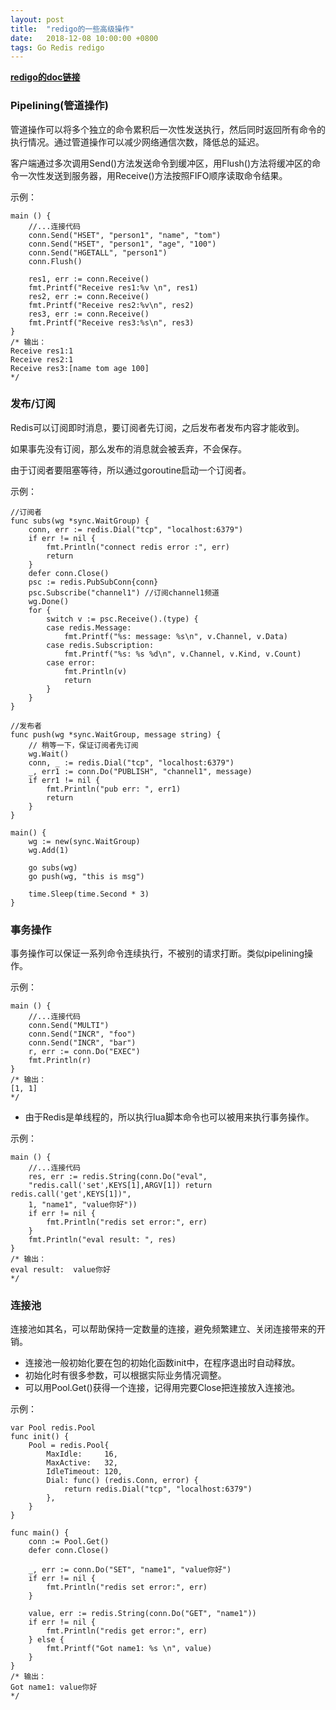 ```yaml
---
layout: post
title:  "redigo的一些高级操作"
date:   2018-12-08 10:00:00 +0800
tags: Go Redis redigo
---
```

**[redigo的doc链接](https://godoc.org/github.com/garyburd/redigo/redis)**

### Pipelining(管道操作)
管道操作可以将多个独立的命令累积后一次性发送执行，然后同时返回所有命令的执行情况。通过管道操作可以减少网络通信次数，降低总的延迟。

客户端通过多次调用Send()方法发送命令到缓冲区，用Flush()方法将缓冲区的命令一次性发送到服务器，用Receive()方法按照FIFO顺序读取命令结果。

示例：
```
main () {
	//...连接代码
	conn.Send("HSET", "person1", "name", "tom")
	conn.Send("HSET", "person1", "age", "100")
	conn.Send("HGETALL", "person1")
	conn.Flush()

	res1, err := conn.Receive()
	fmt.Printf("Receive res1:%v \n", res1)
	res2, err := conn.Receive()
	fmt.Printf("Receive res2:%v\n", res2)
	res3, err := conn.Receive()
	fmt.Printf("Receive res3:%s\n", res3)
}
/* 输出：
Receive res1:1 
Receive res2:1
Receive res3:[name tom age 100]
*/
```

### 发布/订阅
Redis可以订阅即时消息，要订阅者先订阅，之后发布者发布内容才能收到。

如果事先没有订阅，那么发布的消息就会被丢弃，不会保存。

由于订阅者要阻塞等待，所以通过goroutine启动一个订阅者。

示例：
```
//订阅者
func subs(wg *sync.WaitGroup) {
	conn, err := redis.Dial("tcp", "localhost:6379")
	if err != nil {
		fmt.Println("connect redis error :", err)
		return
	}
	defer conn.Close()
	psc := redis.PubSubConn{conn}
	psc.Subscribe("channel1") //订阅channel1频道
	wg.Done()
	for {
		switch v := psc.Receive().(type) {
		case redis.Message:
			fmt.Printf("%s: message: %s\n", v.Channel, v.Data)
		case redis.Subscription:
			fmt.Printf("%s: %s %d\n", v.Channel, v.Kind, v.Count)
		case error:
			fmt.Println(v)
			return
		}
	}
}

//发布者
func push(wg *sync.WaitGroup, message string) {
	// 稍等一下，保证订阅者先订阅
	wg.Wait()
	conn, _ := redis.Dial("tcp", "localhost:6379")
	_, err1 := conn.Do("PUBLISH", "channel1", message)
	if err1 != nil {
		fmt.Println("pub err: ", err1)
		return
	}
}

main() {
	wg := new(sync.WaitGroup)
	wg.Add(1)

	go subs(wg)
	go push(wg, "this is msg")

	time.Sleep(time.Second * 3)
}
```

### 事务操作
事务操作可以保证一系列命令连续执行，不被别的请求打断。类似pipelining操作。

示例：
```
main () {
	//...连接代码
	conn.Send("MULTI")
    conn.Send("INCR", "foo")
    conn.Send("INCR", "bar")
    r, err := conn.Do("EXEC")
    fmt.Println(r)
}
/* 输出：
[1, 1]
*/
```

* 由于Redis是单线程的，所以执行lua脚本命令也可以被用来执行事务操作。

示例：
```
main () {
	//...连接代码
	res, err := redis.String(conn.Do("eval", 
	"redis.call('set',KEYS[1],ARGV[1]) return redis.call('get',KEYS[1])", 
	1, "name1", "value你好"))
	if err != nil {
		fmt.Println("redis set error:", err)
	}
	fmt.Println("eval result: ", res)
}
/* 输出：
eval result:  value你好
*/
```

### 连接池
连接池如其名，可以帮助保持一定数量的连接，避免频繁建立、关闭连接带来的开销。

* 连接池一般初始化要在包的初始化函数init中，在程序退出时自动释放。
* 初始化时有很多参数，可以根据实际业务情况调整。
* 可以用Pool.Get()获得一个连接，记得用完要Close把连接放入连接池。

示例：
```
var Pool redis.Pool
func init() {
	Pool = redis.Pool{
		MaxIdle:     16,
		MaxActive:   32,
		IdleTimeout: 120,
		Dial: func() (redis.Conn, error) {
			return redis.Dial("tcp", "localhost:6379")
		},
	}
}

func main() {
	conn := Pool.Get()
	defer conn.Close()
	
	_, err := conn.Do("SET", "name1", "value你好")
	if err != nil {
		fmt.Println("redis set error:", err)
	}
	
	value, err := redis.String(conn.Do("GET", "name1"))
	if err != nil {
		fmt.Println("redis get error:", err)
	} else {
		fmt.Printf("Got name1: %s \n", value)
	}
}
/* 输出：
Got name1: value你好
*/
```
